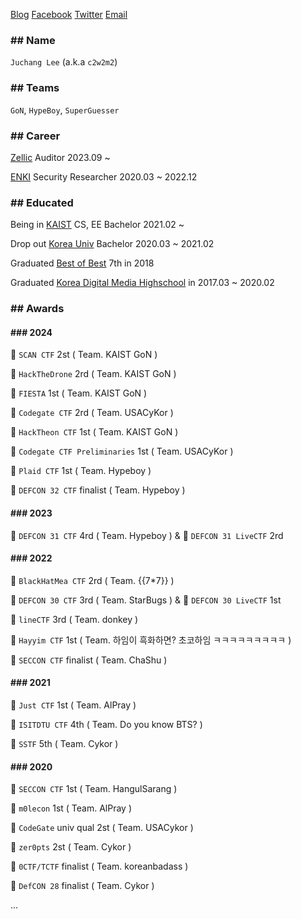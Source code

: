 [Blog](https://blog.pwning.me/) [Facebook](https://fb.com/c2w2m2) [Twitter](https://twitter.com/c2w2m2) [Email](mailto:juchang0308@gmail.com)

### ## Name
`Juchang Lee` (a.k.a `c2w2m2`)
### ## Teams
`GoN`, `HypeBoy`, `SuperGuesser`
### ## Career
[Zellic](https://zellic.io/) Auditor 2023.09 ~ 

[ENKI](https://enki.co.kr/) Security Researcher 2020.03 ~ 2022.12

### ## Educated
Being in [KAIST](http://kaist.ac.kr/) CS, EE Bachelor 2021.02 ~ 

Drop out [Korea Univ](https://www.korea.ac.kr/) Bachelor 2020.03 ~ 2021.02

Graduated [Best of Best](https://www.kitribob.kr/) 7th in 2018

Graduated [Korea Digital Media Highschool](http://dimigo.hs.kr/) in 2017.03 ~ 2020.02

### ## Awards
#### ### 2024
🥇 `SCAN CTF` 2st ( Team. KAIST GoN ) 

🥈 `HackTheDrone` 2rd ( Team. KAIST GoN )

🥇 `FIESTA` 1st ( Team. KAIST GoN ) 

🥈 `Codegate CTF` 2rd ( Team. USACyKor )

🥇 `HackTheon CTF` 1st ( Team. KAIST GoN ) 

🥇 `Codegate CTF Preliminaries` 1st ( Team. USACyKor ) 

🥇 `Plaid CTF` 1st ( Team. Hypeboy ) 

🏅 `DEFCON 32 CTF` finalist ( Team. Hypeboy )


#### ### 2023
🏅 `DEFCON 31 CTF` 4rd ( Team. Hypeboy ) & 🥈 `DEFCON 31 LiveCTF` 2rd 


#### ### 2022
🥈 `BlackHatMea CTF` 2rd ( Team. \{\{7*7\}\} )

🥉 `DEFCON 30 CTF` 3rd ( Team. StarBugs ) & 🥇 `DEFCON 30 LiveCTF` 1st

🥉 `lineCTF` 3rd ( Team. donkey ) 

🥇 `Hayyim CTF` 1st ( Team. 하임이 흑화하면? 초코하임 ㅋㅋㅋㅋㅋㅋㅋㅋㅋ ) 

🏅 `SECCON CTF` finalist ( Team. ChaShu )

#### ### 2021
🥇 `Just CTF` 1st ( Team. AlPray ) 

🏅 `ISITDTU CTF` 4th ( Team. Do you know BTS? )

🏅 `SSTF` 5th ( Team. Cykor )

#### ### 2020
🥇 `SECCON CTF` 1st ( Team. HangulSarang ) 

🥇 `m0lecon` 1st ( Team. AlPray )

🥈 `CodeGate` univ qual 2st ( Team. USACykor )

🥈 `zer0pts` 2st ( Team. Cykor )

🏅 `0CTF/TCTF` finalist ( Team. koreanbadass )

🏅 `DefCON 28` finalist ( Team. Cykor )

...
